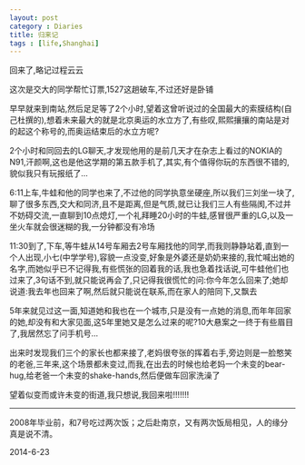 ```yaml
---
layout: post
category : Diaries
title: 归来记
tags : [life,Shanghai]
---
```



回来了,略记过程云云

这次是交大的同学帮忙订票,1527这趟破车,不过还好是卧铺

早早就来到南站,然后足足等了2个小时,望着这曾听说过的全国最大的索膜结构(自己杜撰的),想着未来最大的就是北京奥运的水立方了,有些叹,熙熙攘攘的南站是对的起这个称号的,而奥运结束后的水立方呢?

2个小时和同回去的LG聊天,才发现他用的是前几天才在杂志上看过的NOKIA的N91,汗颜啊,这也是他这学期的第五款手机了,其实,有个值得你玩的东西很不错的,貌似我只有玩报纸了...

6:11上车,牛蛙和他的同学也来了,不过他的同学执意坐硬座,所以我们三刘坐一块了,聊了很多东西,交大和同济,且不是距离,但是气质,就已让我们三人有些隔阂,不过并不妨碍交流,一直聊到10点熄灯,一个礼拜睡20小时的牛蛙,感冒很严重的LG,以及一坐火车就会很迷糊的我,一分钟都没有冷场

11:30到了,下车,等牛蛙从14号车厢去2号车厢找他的同学,而我则静静站着,直到一个人出现,小七(中学学号),容貌一点没变,好象是外婆还是奶奶来接的,我忙喊出她的名字,而她似乎已不记得我,有些慌张的回着我的话,我也急着找话说,可牛蛙他们也过来了,3句话不到,就只能说再会了,只记得我很慌忙的问:你今年怎么回来了;她却说道:我去年也回来了啊,然后就只能说在联系,而在家人的陪同下,又飘去

5年来就见过这一面,知道她和我也在一个城市,只是没有一点她的消息,而年年回家的她,却没有和大家见面,这5年里她又是怎么过来的呢?10大悬案之一终于有些眉目了,我居然忘了问手机号...

出来时发现我们三个的家长也都来接了,老妈很夸张的挥着右手,旁边则是一脸憨笑的老爸,三年来,这个场景都未变过,而我,在出去的时候也给老妈一个未变的bear-hug,给老爸一个未变的shake-hands,然后便做车回家洗澡了

望着似变而或许未变的街道,我只想说,我回来啦!!!!!!!

---

2008年毕业前，和7号吃过两次饭；之后赴南京，又有两次饭局相见，人的缘分真是说不清。

2014-6-23